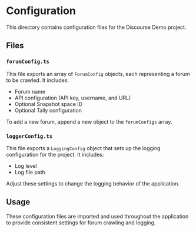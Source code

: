 # Configuration

This directory contains configuration files for the Discourse Demo project.

## Files

### `forumConfig.ts`

This file exports an array of `ForumConfig` objects, each representing a forum to be crawled. It includes:

- Forum name
- API configuration (API key, username, and URL)
- Optional Snapshot space ID
- Optional Tally configuration

To add a new forum, append a new object to the `forumConfigs` array.

### `loggerConfig.ts`

This file exports a `LoggingConfig` object that sets up the logging configuration for the project. It includes:

- Log level
- Log file path

Adjust these settings to change the logging behavior of the application.

## Usage

These configuration files are imported and used throughout the application to provide consistent settings for forum crawling and logging.